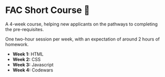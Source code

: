 # FAC Short Course :sunflower:

A 4-week course, helping new applicants on the pathways to completing the pre-requisites.

One two-hour session per week, with an expectation of around 2 hours of homework.

- **Week 1:** HTML
- **Week 2:** CSS
- **Week 3:** Javascript
- **Week 4:** Codewars
